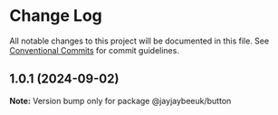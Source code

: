 # Change Log

All notable changes to this project will be documented in this file.
See [Conventional Commits](https://conventionalcommits.org) for commit guidelines.

## 1.0.1 (2024-09-02)

**Note:** Version bump only for package @jayjaybeeuk/button
